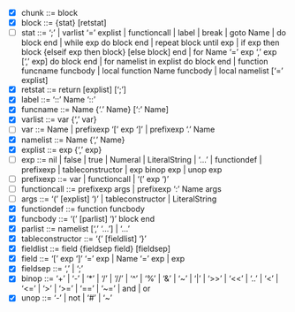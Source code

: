 - [x] chunk ::= block
- [x] block ::= {stat} [retstat]
- [ ] stat ::= ‘;’ | varlist ‘=’ explist | functioncall | label | break | goto
      Name | do block end | while exp do block end | repeat block until exp | if
      exp then block {elseif exp then block} [else block] end | for Name ‘=’ exp
      ‘,’ exp [‘,’ exp] do block end | for namelist in explist do block end |
      function funcname funcbody | local function Name funcbody | local namelist
      [‘=’ explist]
- [x] retstat ::= return [explist] [‘;’]
- [x] label ::= ‘::’ Name ‘::’
- [x] funcname ::= Name {‘.’ Name} [‘:’ Name]
- [x] varlist ::= var {‘,’ var}
- [ ] var ::= Name | prefixexp ‘[’ exp ‘]’ | prefixexp ‘.’ Name
- [x] namelist ::= Name {‘,’ Name}
- [x] explist ::= exp {‘,’ exp}
- [ ] exp ::= nil | false | true | Numeral | LiteralString | ‘...’ | functiondef
      | prefixexp | tableconstructor | exp binop exp | unop exp
- [ ] prefixexp ::= var | functioncall | ‘(’ exp ‘)’
- [ ] functioncall ::= prefixexp args | prefixexp ‘:’ Name args
- [ ] args ::= ‘(’ [explist] ‘)’ | tableconstructor | LiteralString
- [x] functiondef ::= function funcbody
- [x] funcbody ::= ‘(’ [parlist] ‘)’ block end
- [x] parlist ::= namelist [‘,’ ‘...’] | ‘...’
- [x] tableconstructor ::= ‘{’ [fieldlist] ‘}’
- [x] fieldlist ::= field {fieldsep field} [fieldsep]
- [x] field ::= ‘[’ exp ‘]’ ‘=’ exp | Name ‘=’ exp | exp
- [x] fieldsep ::= ‘,’ | ‘;’
- [x] binop ::= ‘+’ | ‘-’ | ‘*’ | ‘/’ | ‘//’ | ‘^’ | ‘%’ | ‘&’ | ‘~’ | ‘|’ |
      ‘>>’ | ‘<<’ | ‘..’ | ‘<’ | ‘<=’ | ‘>’ | ‘>=’ | ‘==’ | ‘~=’ | and | or
- [x] unop ::= ‘-’ | not | ‘#’ | ‘~’
